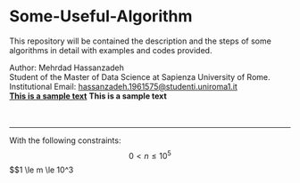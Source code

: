 # Some-Useful-Algorithm
This repository will be contained the description and the steps of some algorithms in detail with examples and codes provided.

Author: Mehrdad Hassanzadeh<br/>
Student of the Master of Data Science at Sapienza University of Rome.<br/>
Institutional Email: hassanzadeh.1961575@studenti.uniroma1.it<br/>
<ins>__This is a sample text__</ins>
__This is a sample text__
<br/> <br/> <br/> 

___

With the following constraints: 
$$0 \lt n \le 10^5$$
$$1 \le m \le 10^3
